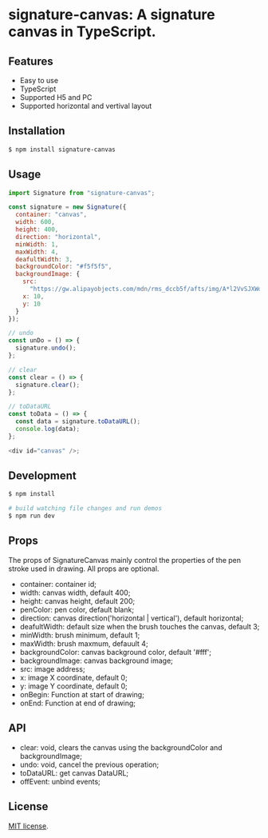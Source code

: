 # signature-canvas: A signature canvas in TypeScript.

## Features

- Easy to use
- TypeScript
- Supported H5 and PC
- Supported horizontal and vertival layout

## Installation

```bash
$ npm install signature-canvas
```

## Usage

```js
import Signature from "signature-canvas";

const signature = new Signature({
  container: "canvas",
  width: 600,
  height: 400,
  direction: "horizontal",
  minWidth: 1,
  maxWidth: 4,
  deafultWidth: 3,
  backgroundColor: "#f5f5f5",
  backgroundImage: {
    src:
      "https://gw.alipayobjects.com/mdn/rms_dccb5f/afts/img/A*l2VvSJXWdigAAAAAAAAAAABkARQnAQ",
    x: 10,
    y: 10
  }
});

// undo
const unDo = () => {
  signature.undo();
};

// clear
const clear = () => {
  signature.clear();
};

// toDataURL
const toData = () => {
  const data = signature.toDataURL();
  console.log(data);
};

<div id="canvas" />;
```

## Development

```bash
$ npm install

# build watching file changes and run demos
$ npm run dev
```

## Props

The props of SignatureCanvas mainly control the properties of the pen stroke used in drawing. All props are optional.

- container: container id;
- width: canvas width, default 400;
- height: canvas height, default 200;
- penColor: pen color, default blank;
- direction: canvas direction('horizontal | vertical'), default horizontal;
- deafultWidth: default size when the brush touches the canvas, default 3;
- minWidth: brush minimum, default 1;
- maxWidth: brush maxmum, defauult 4;
- backgroundColor: canvas background color, default '#fff';
- backgroundImage: canvas background image;
- src: image address;
- x: image X coordinate, default 0;
- y: image Y coordinate, default 0;
- onBegin: Function at start of drawing;
- onEnd: Function at end of drawing;

## API

- clear: void, clears the canvas using the backgroundColor and backgroundImage;
- undo: void, cancel the previous operation;
- toDataURL: get canvas DataURL;
- offEvent: unbind events;

## License

[MIT license](./LICENSE).
